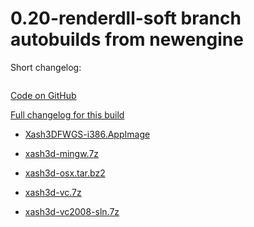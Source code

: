 # 0.20-renderdll-soft branch autobuilds from newengine

Short changelog:
```
```

[Code on GitHub](https://github.com/FWGS/xash3d-fwgs/tree/be0b906d24a24a44800c6a01f5edfff56c94c715)

[Full changelog for this build](https://github.com/FWGS/xash3d-fwgs/commits/be0b906d24a24a44800c6a01f5edfff56c94c715)

* [Xash3DFWGS-i386.AppImage](https://github.com/FWGS/xash3d-deploy/blob/newengine-0.20-renderdll-soft/Xash3DFWGS-i386.AppImage?raw=true)

* [xash3d-mingw.7z](https://github.com/FWGS/xash3d-deploy/blob/newengine-0.20-renderdll-soft/xash3d-mingw.7z?raw=true)

* [xash3d-osx.tar.bz2](https://github.com/FWGS/xash3d-deploy/blob/newengine-0.20-renderdll-soft/xash3d-osx.tar.bz2?raw=true)

* [xash3d-vc.7z](https://github.com/FWGS/xash3d-deploy/blob/newengine-0.20-renderdll-soft/xash3d-vc.7z?raw=true)

* [xash3d-vc2008-sln.7z](https://github.com/FWGS/xash3d-deploy/blob/newengine-0.20-renderdll-soft/xash3d-vc2008-sln.7z?raw=true)

